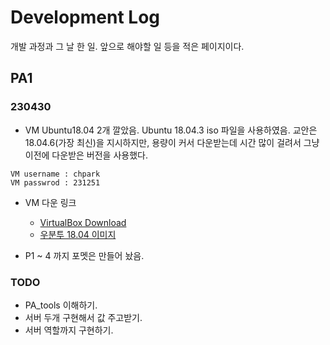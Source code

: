 # Development Log
개발 과정과 그 날 한 일. 앞으로 해야할 일 등을 적은 페이지이다.

## PA1
### 230430
* VM Ubuntu18.04 2개 깔았음. 
Ubuntu 18.04.3 iso 파일을 사용하였음. 교안은 18.04.6(가장 최신)을 지시하지만, 용량이 커서 다운받는데 시간 많이 걸려서 그냥 이전에 다운받은 버전을 사용했다. 

```
VM username : chpark
VM passwrod : 231251
```

* VM 다운 링크
    * [VirtualBox Download](https://www.virtualbox.org/wiki/Downloads)
    * [우분투 18.04 이미지](https://releases.ubuntu.com/18.04/)

* P1 ~ 4 까지 포멧은 만들어 놨음.


### TODO
* PA_tools 이해하기.
* 서버 두개 구현해서 값 주고받기.
* 서버 역할까지 구현하기.

